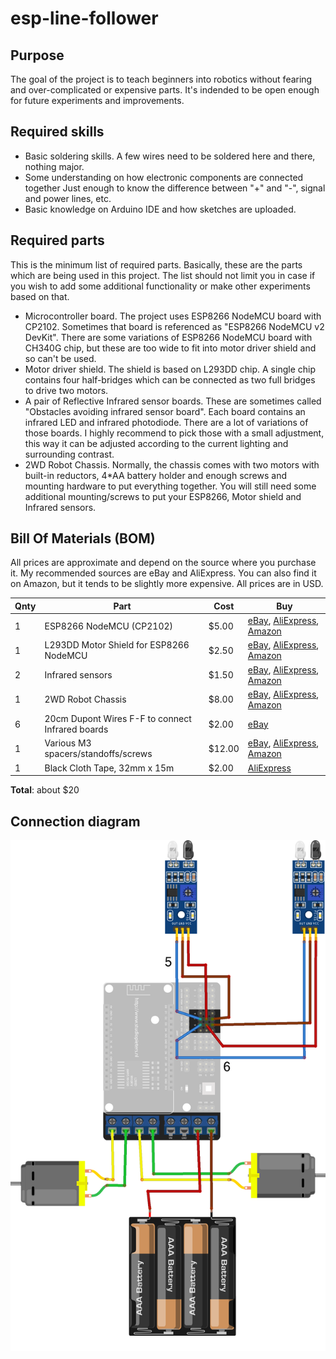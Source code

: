 # esp-line-follower
## Purpose
The goal of the project is to teach beginners into robotics without fearing and over-complicated or expensive parts.
It's indended to be open enough for future experiments and improvements.

## Required skills
* Basic soldering skills.
  A few wires need to be soldered here and there, nothing major.
* Some understanding on how electronic components are connected together
  Just enough to know the difference between "+" and "-", signal and power lines, etc.
* Basic knowledge on Arduino IDE and how sketches are uploaded.

## Required parts
This is the minimum list of required parts. Basically, these are the parts which are being used in this project.
The list should not limit you in case if you wish to add some additional functionality or make other experiments based on that.
* Microcontroller board.
  The project uses ESP8266 NodeMCU board with CP2102. Sometimes that board is referenced as "ESP8266 NodeMCU v2 DevKit".
  There are some variations of ESP8266 NodeMCU board with CH340G chip, but these are too wide to fit into motor driver shield and so can't be used.
* Motor driver shield.
  The shield is based on L293DD chip. A single chip contains four half-bridges which can be connected as two full bridges to drive two motors.
* A pair of Reflective Infrared sensor boards.
  These are sometimes called "Obstacles avoiding infrared sensor board". Each board contains an infrared LED and infrared photodiode.
  There are a lot of variations of those boards. I highly recommend to pick those with a small adjustment, this way it can be adjusted according to the current lighting and surrounding contrast.
* 2WD Robot Chassis.
  Normally, the chassis comes with two motors with built-in reductors, 4*AA battery holder and enough screws and mounting hardware to put everything together. You will still need some additional mounting/screws to put your ESP8266, Motor shield and Infrared sensors.

## Bill Of Materials (BOM)
All prices are approximate and depend on the source where you purchase it. My recommended sources are eBay and AliExpress. You can also find it on Amazon, but it tends to be slightly more expensive. All prices are in USD.

Qnty | Part | Cost | Buy
-- | - | - | -
1 | ESP8266 NodeMCU (CP2102) | $5.00 | [eBay](https://www.ebay.com/itm/201542946669), [AliExpress](https://www.aliexpress.com/item/32716698412.html), [Amazon](https://www.amazon.com/ESP8266-microcontroller-NodeMCU-WiFi-CP2102/dp/B071WRD25D/ref=sr_1_1?keywords=B071WRD25D&qid=1568748259&s=gateway&sr=8-1)
1 | L293DD Motor Shield for ESP8266 NodeMCU | $2.50 | [eBay](https://www.ebay.com/itm/400999618519), [AliExpress](https://www.aliexpress.com/item/32870926299.html), [Amazon](https://www.amazon.com/BeediY-NodeMCU-ESP-12E-ESP8266-Control/dp/B07QVCMM5B/ref=sr_1_1?keywords=B07QVCMM5B&qid=1568748516&s=gateway&sr=8-1)
2 | Infrared sensors | $1.50 | [eBay](https://www.ebay.com/itm/132461910910), [AliExpress](https://www.aliexpress.com/item/32757950384.html), [Amazon](https://www.amazon.com/HiLetgo-Infrared-Avoidance-Reflective-Photoelectric/dp/B07W97H2WS/ref=sr_1_1?keywords=B07W97H2WS&qid=1568748581&s=gateway&sr=8-1)
1 | 2WD Robot Chassis | $8.00 | [eBay](https://www.ebay.com/itm/253202993406), [AliExpress](https://www.aliexpress.com/item/32766175672.html), [Amazon](https://www.amazon.com/SainSmart-Smart-Chassis-Tracing-Encoder/dp/B07DNYQ3PX/ref=sr_1_1?keywords=B07DNYQ3PX&qid=1568748118&s=gateway&sr=8-1)
6 | 20cm Dupont Wires F-F to connect Infrared boards | $2.00 | [eBay](https://www.ebay.com/itm/283983743599)
1 | Various M3 spacers/standoffs/screws | $12.00 | [eBay](https://www.ebay.com/itm/173901459487), [AliExpress](https://www.aliexpress.com/item/32799855557.html), [Amazon](https://www.amazon.com/Yosoo-120pcs-standoff-motherboard-assortment/dp/B01GO2GWWW/ref=sr_1_1?keywords=B01GO2GWWW&qid=1569029665&sr=8-1)
1 | Black Cloth Tape, 32mm x 15m | $2.00 | [AliExpress](https://www.aliexpress.com/item/32964092687.html) |

**Total**: about $20

## Connection diagram
![Fritzing](schematic/line-follower-diagram.png)
